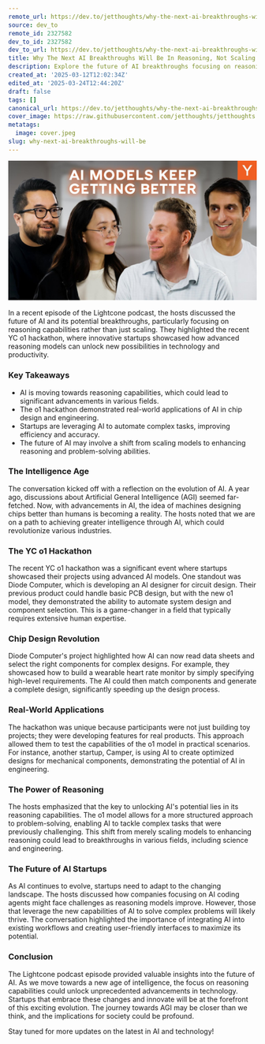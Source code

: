 ```yaml
---
remote_url: https://dev.to/jetthoughts/why-the-next-ai-breakthroughs-will-be-in-reasoning-not-scaling-9li
source: dev_to
remote_id: 2327582
dev_to_id: 2327582
dev_to_url: https://dev.to/jetthoughts/why-the-next-ai-breakthroughs-will-be-in-reasoning-not-scaling-9li
title: Why The Next AI Breakthroughs Will Be In Reasoning, Not Scaling
description: Explore the future of AI breakthroughs focusing on reasoning capabilities rather than just scaling. Discover insights from the recent YC o1 hackathon and how startups are leveraging advanced AI models to unlock new possibilities.
created_at: '2025-03-12T12:02:34Z'
edited_at: '2025-03-24T12:44:20Z'
draft: false
tags: []
canonical_url: https://dev.to/jetthoughts/why-the-next-ai-breakthroughs-will-be-in-reasoning-not-scaling-9li
cover_image: https://raw.githubusercontent.com/jetthoughts/jetthoughts.github.io/master/content/blog/why-next-ai-breakthroughs-will-be/cover.jpeg
metatags:
  image: cover.jpeg
slug: why-next-ai-breakthroughs-will-be
---
```

[![Why The Next AI Breakthroughs Will Be In Reasoning, Not Scaling](file_0.jpg)](https://www.youtube.com/watch?v=JiwiqYGw4iU)

In a recent episode of the Lightcone podcast, the hosts discussed the future of AI and its potential breakthroughs, particularly focusing on reasoning capabilities rather than just scaling. They highlighted the recent YC o1 hackathon, where innovative startups showcased how advanced reasoning models can unlock new possibilities in technology and productivity.

### Key Takeaways

*   AI is moving towards reasoning capabilities, which could lead to significant advancements in various fields.
*   The o1 hackathon demonstrated real-world applications of AI in chip design and engineering.
*   Startups are leveraging AI to automate complex tasks, improving efficiency and accuracy.
*   The future of AI may involve a shift from scaling models to enhancing reasoning and problem-solving abilities.

### The Intelligence Age

The conversation kicked off with a reflection on the evolution of AI. A year ago, discussions about Artificial General Intelligence (AGI) seemed far-fetched. Now, with advancements in AI, the idea of machines designing chips better than humans is becoming a reality. The hosts noted that we are on a path to achieving greater intelligence through AI, which could revolutionize various industries.

### The YC o1 Hackathon

The recent YC o1 hackathon was a significant event where startups showcased their projects using advanced AI models. One standout was Diode Computer, which is developing an AI designer for circuit design. Their previous product could handle basic PCB design, but with the new o1 model, they demonstrated the ability to automate system design and component selection. This is a game-changer in a field that typically requires extensive human expertise.

### Chip Design Revolution

Diode Computer's project highlighted how AI can now read data sheets and select the right components for complex designs. For example, they showcased how to build a wearable heart rate monitor by simply specifying high-level requirements. The AI could then match components and generate a complete design, significantly speeding up the design process.

### Real-World Applications

The hackathon was unique because participants were not just building toy projects; they were developing features for real products. This approach allowed them to test the capabilities of the o1 model in practical scenarios. For instance, another startup, Camper, is using AI to create optimized designs for mechanical components, demonstrating the potential of AI in engineering.

### The Power of Reasoning

The hosts emphasized that the key to unlocking AI's potential lies in its reasoning capabilities. The o1 model allows for a more structured approach to problem-solving, enabling AI to tackle complex tasks that were previously challenging. This shift from merely scaling models to enhancing reasoning could lead to breakthroughs in various fields, including science and engineering.

### The Future of AI Startups

As AI continues to evolve, startups need to adapt to the changing landscape. The hosts discussed how companies focusing on AI coding agents might face challenges as reasoning models improve. However, those that leverage the new capabilities of AI to solve complex problems will likely thrive. The conversation highlighted the importance of integrating AI into existing workflows and creating user-friendly interfaces to maximize its potential.

### Conclusion

The Lightcone podcast episode provided valuable insights into the future of AI. As we move towards a new age of intelligence, the focus on reasoning capabilities could unlock unprecedented advancements in technology. Startups that embrace these changes and innovate will be at the forefront of this exciting evolution. The journey towards AGI may be closer than we think, and the implications for society could be profound.

Stay tuned for more updates on the latest in AI and technology!